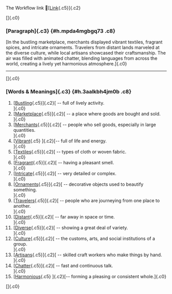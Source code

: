 The Workflow link
👏[[Link](https://www.google.com/url?q=http://www.google.com&sa=D&source=editors&ust=1756246703400187&usg=AOvVaw18MAVj9BCKwlzzmHiC4Qdf){.c5}]{.c2}

[]{.c0}

### [Paragraph]{.c3} {#h.mpda4mgbgq73 .c8}

[In the bustling marketplace, merchants displayed vibrant textiles,
fragrant spices, and intricate ornaments. Travelers from distant lands
marveled at the diverse culture, while local artisans showcased their
craftsmanship. The air was filled with animated chatter, blending
languages from across the world, creating a lively yet harmonious
atmosphere.]{.c0}

------------------------------------------------------------------------

[]{.c0}

### [Words & Meanings]{.c3} {#h.3aalkbh4jm0b .c8}

1.  [[Bustling](https://www.google.com/url?q=http://www.google.com&sa=D&source=editors&ust=1756246703401583&usg=AOvVaw1muCSAYT-prZ8yLbk61DdH){.c5}]{.c2}[ --
    full of lively activity.\
    ]{.c0}
2.  [[Marketplace](https://www.google.com/url?q=http://www.google.com&sa=D&source=editors&ust=1756246703401981&usg=AOvVaw2Us3mLFMvsl4Le79zfMN2q){.c5}]{.c2}[ --
    a place where goods are bought and sold.\
    ]{.c0}
3.  [[Merchants](https://www.google.com/url?q=http://www.google.com&sa=D&source=editors&ust=1756246703402259&usg=AOvVaw2a7KkeDviMUgt0Yi1itUQk){.c5}]{.c2}[ --
    people who sell goods, especially in large quantities.\
    ]{.c0}
4.  [[Vibrant](https://www.google.com/url?q=http://www.google.com&sa=D&source=editors&ust=1756246703402502&usg=AOvVaw1-6ezrL91AyNZ6dTJMODLb){.c5}
    ]{.c2}[-- full of life and energy.\
    ]{.c0}
5.  [[Textiles](https://www.google.com/url?q=http://www.google.com&sa=D&source=editors&ust=1756246703402699&usg=AOvVaw1Xa404gj7GKdnqswcfSOPw){.c5}]{.c2}[ --
    types of cloth or woven fabric.\
    ]{.c0}
6.  [[Fragrant](https://www.google.com/url?q=http://www.google.com&sa=D&source=editors&ust=1756246703402989&usg=AOvVaw3HBgPgpJ7JN010rafhXCUx){.c5}]{.c2}[ --
    having a pleasant smell.\
    ]{.c0}
7.  [[Intricate](https://www.google.com/url?q=http://www.google.com&sa=D&source=editors&ust=1756246703403213&usg=AOvVaw3F2TDsP2_Y7MyvR5UPmGAs){.c5}]{.c2}[ --
    very detailed or complex.\
    ]{.c0}
8.  [[Ornaments](https://www.google.com/url?q=http://www.google.com&sa=D&source=editors&ust=1756246703403462&usg=AOvVaw0B4Ke7uq4mjCsiIMiGriTl){.c5}]{.c2}[ --
    decorative objects used to beautify something.\
    ]{.c0}
9.  [[Travelers](https://www.google.com/url?q=http://www.google.com&sa=D&source=editors&ust=1756246703403721&usg=AOvVaw3oIwElUnIpyURaDjshf_9J){.c5}]{.c2}[ --
    people who are journeying from one place to another.\
    ]{.c0}
10. [[Distant](https://www.google.com/url?q=http://www.google.com&sa=D&source=editors&ust=1756246703403924&usg=AOvVaw3WgG0Wpl9eawB1KzlMkESn){.c5}]{.c2}[ --
    far away in space or time.\
    ]{.c0}
11. [[Diverse](https://www.google.com/url?q=http://www.google.com&sa=D&source=editors&ust=1756246703404084&usg=AOvVaw3pxysE-qKg20jKZy_mD6rx){.c5}]{.c2}[ --
    showing a great deal of variety.\
    ]{.c0}
12. [[Culture](https://www.google.com/url?q=http://www.google.com&sa=D&source=editors&ust=1756246703404271&usg=AOvVaw2wIL2KIeUvNwELVYRwcjzl){.c5}]{.c2}[ --
    the customs, arts, and social institutions of a group.\
    ]{.c0}
13. [[Artisans](https://www.google.com/url?q=http://www.google.com&sa=D&source=editors&ust=1756246703404458&usg=AOvVaw2f77AhdVbk0VRuxlKrDLLS){.c5}]{.c2}[ --
    skilled craft workers who make things by hand.\
    ]{.c0}
14. [[Chatter](https://www.google.com/url?q=http://www.google.com&sa=D&source=editors&ust=1756246703404668&usg=AOvVaw09bNuzMpvPzok11djlMF0w){.c5}]{.c2}[ --
    fast and continuous talk.\
    ]{.c0}
15. [[Harmonious](https://www.google.com/url?q=http://www.google.com&sa=D&source=editors&ust=1756246703404860&usg=AOvVaw2QFip9zNb0EeYZdTjfS2nu){.c5}
    ]{.c2}[-- forming a pleasing or consistent whole.]{.c0}

[]{.c0}
